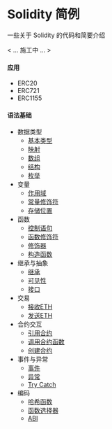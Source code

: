 # Solidity 简例

一些关于 Solidity 的代码和简要介绍

< ... 施工中 ... >

#### 应用
- ERC20
- ERC721
- ERC1155

#### 语法基础
- 数据类型
    - [基本类型](Basic/Data_Types/)
    - [映射](Basic/Mapping/)
    - [数组](Basic/Array/)
    - [结构](Basic/Structs/)
    - [枚举](Basic/Enum/)
- 变量
    - [作用域](Basic/Variables/)
    - [常量修饰符](Basic/Constants/)
    - [存储位置](Basic/Data_Locations/)
- 函数
    - [控制语句](Basic/Control/)
    - [函数修饰符](Basic/Getter_Functions/)
    - [修饰器](Basic/Modifier/)
    - [构造函数](Basic/Constructor/)
- 继承与抽象
    - [继承](Basic/Inheritance/)
    - [可见性](Basic/Visibility/)
    - [接口](Basic/Interface/)
- 交易
    - [接收ETH](Basic/Receiving_ETH/)
    - [发送ETH](Basic/Sending_ETH/)
- 合约交互
    - [引用合约](Basic/Import/)
    - [调用合约函数](Basic/Call/)
    - [创建合约](Basic/Create/)
- 事件与异常
    - [事件](Basic/Events/)
    - [异常](Basic/Error/)
    - [Try Catch](Basic/Catch/)
- 编码
    - [哈希函数](Basic/Hashing/)
    - [函数选择器](Basic/Function_Selector/)
    - [ABI](Basic/ABI/)
